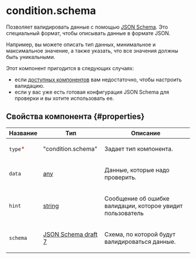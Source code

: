 # condition.schema

Позволяет валидировать данные с помощью [JSON Schema](https://json-schema.org/learn/getting-started-step-by-step.html). Это специальный формат, чтобы описывать данные в формате JSON.

Например, вы можете описать тип данных, минимальное и максимальное значение, а также указать, что все значения должны быть уникальными.

Этот компонент пригодится в следующих случаях:

- если [доступных компонентов](index.md) вам недостаточно, чтобы настроить валидацию.
- если у вас уже есть готовая конфигурация JSON Schema для проверки и вы хотите использовать ее.

## Свойства компонента {#properties}

| Название                                 | Тип                                                                                                                     | Описание                                                          |
| ---------------------------------------- | ----------------------------------------------------------------------------------------------------------------------- | ----------------------------------------------------------------- |
| `type`<span style="color: red">\*</span> | "condition.schema"                                                                                                      | <p>Задает тип компонента.</p>                                     |
| `data`                                   | <a class="xref popup-link" href="../concepts/types.dita#types/any">any</a>                                              | <p>Данные, которые надо проверить.</p>                            |
| `hint`                                   | <a class="xref popup-link" href="../concepts/types.dita#types/string">string</a>                                        | <p>Сообщение об ошибке валидации, которое увидит пользователь</p> |
| `schema`                                 | <a class="xref popup-link" href=https://json-schema.org/learn/getting-started-step-by-step.html>JSON Schema draft 7</a> | <p>Схема, по которой будут валидироваться данные.</p>             |
